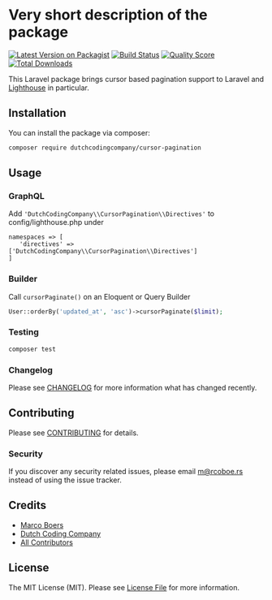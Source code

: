 # Very short description of the package

[![Latest Version on Packagist](https://img.shields.io/packagist/v/dutchcodingcompany/cursor-pagination.svg?style=flat-square)](https://packagist.org/packages/dutchcodingcompany/cursor-pagination)
[![Build Status](https://img.shields.io/travis/dutchcodingcompany/cursor-pagination/master.svg?style=flat-square)](https://travis-ci.org/dutchcodingcompany/cursor-pagination)
[![Quality Score](https://img.shields.io/scrutinizer/g/dutchcodingcompany/cursor-pagination.svg?style=flat-square)](https://scrutinizer-ci.com/g/dutchcodingcompany/cursor-pagination)
[![Total Downloads](https://img.shields.io/packagist/dt/dutchcodingcompany/cursor-pagination.svg?style=flat-square)](https://packagist.org/packages/dutchcodingcompany/cursor-pagination)

This Laravel package brings cursor based pagination support to Laravel and [Lighthouse](https://github.com/nuwave/lighthouse) in particular.

## Installation

You can install the package via composer:

```bash
composer require dutchcodingcompany/cursor-pagination
```

## Usage

### GraphQL
Add `'DutchCodingCompany\\CursorPagination\\Directives'` to config/lighthouse.php under  
```
namespaces => [
   'directives' => ['DutchCodingCompany\\CursorPagination\\Directives']
]
```
### Builder
Call `cursorPaginate()` on an Eloquent or Query Builder
``` php
User::orderBy('updated_at', 'asc')->cursorPaginate($limit);
```

### Testing

``` bash
composer test
```

### Changelog

Please see [CHANGELOG](CHANGELOG.md) for more information what has changed recently.

## Contributing

Please see [CONTRIBUTING](CONTRIBUTING.md) for details.

### Security

If you discover any security related issues, please email m@rcoboe.rs instead of using the issue tracker.

## Credits

- [Marco Boers](https://github.com/dutchcodingcompany)
- [Dutch Coding Company](https://github.com/DutchCodingCompany)
- [All Contributors](../../contributors)

## License

The MIT License (MIT). Please see [License File](LICENSE.md) for more information.
